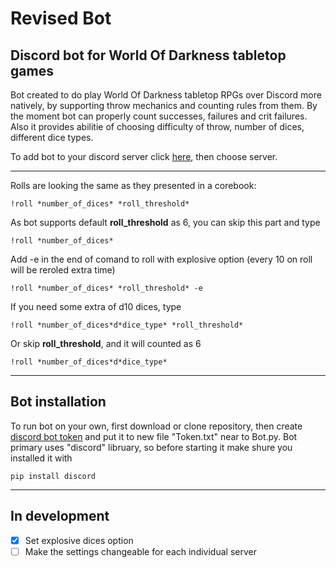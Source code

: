 # Revised Bot
## Discord bot for World Of Darkness tabletop games

Bot created to do play World Of Darkness tabletop RPGs over Discord more natively, by supporting throw mechanics and counting rules from them. By the moment bot can properly count successes, failures and crit failures. Also it provides abilitie of choosing difficulty of throw, number of dices, different dice types.

To add bot to your discord server click [here](https://discord.com/api/oauth2/authorize?client_id=729593204176977971&permissions=2048&scope=bot), then choose server.
___

Rolls are looking the same as they presented in a corebook:
```
!roll *number_of_dices* *roll_threshold*
```
As bot supports default  **roll_threshold** as 6, you can skip this part and type 
```
!roll *number_of_dices*
```
Add -e in the end of comand to roll with explosive option (every 10 on roll will be reroled extra time)
```
!roll *number_of_dices* *roll_threshold* -e
```
If you need some extra of d10 dices, type

```
!roll *number_of_dices*d*dice_type* *roll_threshold*
```
Or skip **roll_threshold**, and it will counted as 6
```
!roll *number_of_dices*d*dice_type*
```
____
## Bot installation

To run bot on your own, first download or clone repository, then create [discord bot token](https://discord.com/developers/applications) and put it to new file "Token.txt" near to Bot.py.
Bot primary uses "discord" libruary, so before starting it make shure you installed it with
```
pip install discord
```
____
## In development

- [X] Set explosive dices option
- [ ] Make the settings changeable for each individual server